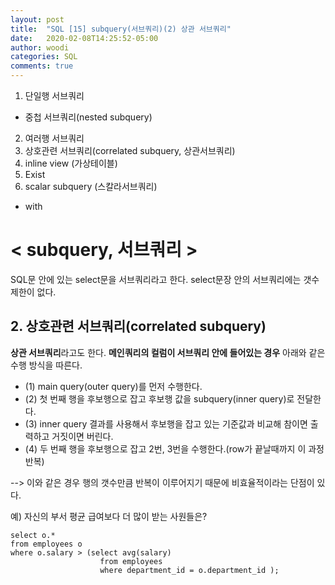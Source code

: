 ```yaml
---
layout: post
title:  "SQL [15] subquery(서브쿼리)(2) 상관 서브쿼리"
date:   2020-02-08T14:25:52-05:00
author: woodi
categories: SQL
comments: true
---
```

1. 단일행 서브쿼리
- 중첩 서브쿼리(nested subquery)
2. 여러행 서브쿼리
3. 상호관련 서브쿼리(correlated subquery, 상관서브쿼리)
4. inline view (가상테이블)
5. Exist
6. scalar subquery (스칼라서브쿼리)
- with

# < subquery, 서브쿼리 >
SQL문 안에 있는 select문을 서브쿼리라고 한다. select문장 안의 서브쿼리에는 갯수 제한이 없다.


## 2. 상호관련 서브쿼리(correlated subquery)
**상관 서브쿼리**라고도 한다. **메인쿼리의 컬럼이 서브쿼리 안에 들어있는 경우** 아래와 같은 수행 방식을 따른다. 
- (1) main query(outer query)를 먼저 수행한다.
- (2) 첫 번째 행을 후보행으로 잡고 후보행 값을 subquery(inner query)로 전달한다.
- (3) inner query 결과를 사용해서 후보행을 잡고 있는 기준값과 비교해 참이면 출력하고 거짓이면 버린다.
- (4) 두 번째 행을 후보행으로 잡고 2번, 3번을 수행한다.(row가 끝날때까지 이 과정 반복)

--> 이와 같은 경우 행의 갯수만큼 반복이 이루어지기 때문에 비효율적이라는 단점이 있다.

예) 자신의 부서 평균 급여보다 더 많이 받는 사원들은?
```
select o.*
from employees o
where o.salary > (select avg(salary)
            		from employees
            		where department_id = o.department_id );
```